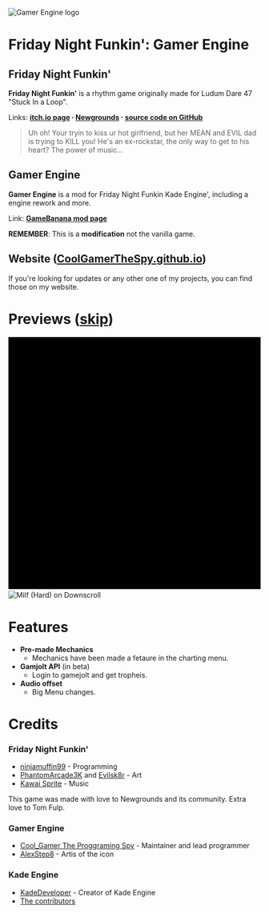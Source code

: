 
![Gamer Engine logo](https://raw.githubusercontent.com/CoolGamerTheSpy/Gamer-Enginie/main/assets/preload/images/KadeEngineLogo.png?token=GHSAT0AAAAAAB6IY7THUXODUNPHTGA2NA7QY64AGOQ)

# Friday Night Funkin': Gamer Engine
## Friday Night Funkin'
**Friday Night Funkin'** is a rhythm game originally made for Ludum Dare 47 "Stuck In a Loop".

Links: **[itch.io page](https://ninja-muffin24.itch.io/funkin) ⋅ [Newgrounds](https://www.newgrounds.com/portal/view/770371) ⋅ [source code on GitHub](https://github.com/ninjamuffin99/Funkin)**
> Uh oh! Your tryin to kiss ur hot girlfriend, but her MEAN and EVIL dad is trying to KILL you! He's an ex-rockstar, the only way to get to his heart? The power of music... 

## Gamer Engine
**Gamer Engine** is a mod for Friday Night Funkin Kade Engine', including a engine rework and more.

Link: **[GameBanana mod page](https://gamebanana.com/gamefiles/16761)**

**REMEMBER**: This is a **modification** not the vanilla game.

## Website ([CoolGamerTheSpy.github.io](https://CoolGamerTheSpy.github.io/))
If you're looking for updates or any other one of my projects, you can find those on my website.

# Previews ([skip](#features))

![Tutorial (Hard) on Downscroll](https://raw.githubusercontent.com/CoolGamerTheSpy/Gamer_Engine/main/Dead%20Finished.gif) ![Milf (Hard) on Downscroll](https://user-images.githubusercontent.com/15311104/113990845-2c208100-9852-11eb-8e6d-f1c9e8439871.gif)

# Features

 - **Pre-made Mechanics**
	 - Mechanics have been made a fetaure in the charting menu.
 - **Gamjolt API** (in beta)
	 - Login to gamejolt and get tropheis.
 - **Audio offset**
	 - Big Menu changes.

# Credits
### Friday Night Funkin'
 - [ninjamuffin99](https://twitter.com/ninja_muffin99) - Programming
 - [PhantomArcade3K](https://twitter.com/phantomarcade3k) and [Evilsk8r](https://twitter.com/evilsk8r) - Art
 - [Kawai Sprite](https://twitter.com/kawaisprite) - Music

This game was made with love to Newgrounds and its community. Extra love to Tom Fulp.
### Gamer Engine
- [Cool_Gamer The Proggraming Spy](https://twitter.com/KadeDeveloper) - Maintainer and lead programmer
- [AlexStep8](https://github.com/KadeDev/Kade-Engine/graphs/contributors) - Artis of the icon


### Kade Engine
- [KadeDeveloper](https://twitter.com/KadeDeveloper) - Creator of Kade Engine
- [The contributors](https://github.com/KadeDev/Kade-Engine/graphs/contributors)
